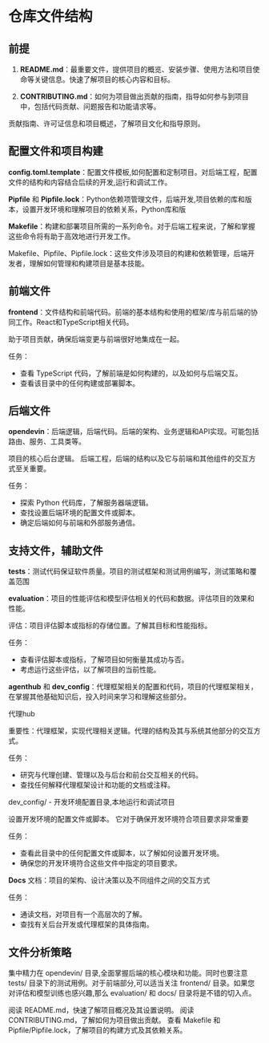 # 仓库文件结构

## 前提

1. **README.md**：最重要文件，提供项目的概览、安装步骤、使用方法和项目使命等关键信息。快速了解项目的核心内容和目标。

2. **CONTRIBUTING.md**：如何为项目做出贡献的指南，指导如何参与到项目中，包括代码贡献、问题报告和功能请求等。

贡献指南、许可证信息和项目概述，了解项目文化和指导原则。

## 配置文件和项目构建

**config.toml.template**：配置文件模板,如何配置和定制项目。对后端工程，配置文件的结构和内容结合后续的开发,运行和调试工作。

**Pipfile** 和 **Pipfile.lock**：Python依赖项管理文件，后端开发,项目依赖的库和版本，设置开发环境和理解项目的依赖关系，Python库和版

**Makefile**：构建和部署项目所需的一系列命令。对于后端工程来说，了解和掌握这些命令将有助于高效地进行开发工作。

Makefile、Pipfile、Pipfile.lock：这些文件涉及项目的构建和依赖管理，后端开发者，理解如何管理和构建项目是基本技能。

## 前端文件

**frontend**：文件结构和前端代码。前端的基本结构和使用的框架/库与前后端的协同工作。React和TypeScript相关代码。

助于项目贡献，确保后端变更与前端很好地集成在一起。

任务：

- 查看 TypeScript 代码，了解前端是如何构建的，以及如何与后端交互。
- 查看该目录中的任何构建或部署脚本。

## 后端文件

**opendevin**：后端逻辑，后端代码。后端的架构、业务逻辑和API实现。可能包括路由、服务、工具类等。

项目的核心后台逻辑。 后端工程，后端的结构以及它与前端和其他组件的交互方式至关重要。

任务：

- 探索 Python 代码库，了解服务器端逻辑。
- 查找设置后端环境的配置文件或脚本。
- 确定后端如何与前端和外部服务通信。

## 支持文件，辅助文件

**tests**：测试代码保证软件质量。项目的测试框架和测试用例编写，测试策略和覆盖范围

**evaluation**：项目的性能评估和模型评估相关的代码和数据。评估项目的效果和性能。

评估：项目评估脚本或指标的存储位置。了解其目标和性能指标。

任务：

- 查看评估脚本或指标，了解项目如何衡量其成功与否。
- 考虑运行这些评估，以了解项目的当前性能。

**agenthub** 和 **dev_config**：代理框架相关的配置和代码，项目的代理框架相关，在掌握其他基础知识后，投入时间来学习和理解这些部分。

代理hub

重要性：代理框架，实现代理相关逻辑。代理的结构及其与系统其他部分的交互方式。

任务：

- 研究与代理创建、管理以及与后台和前台交互相关的代码。
- 查找任何解释代理框架设计和功能的文档或注释。

dev_config/ - 开发环境配置目录,本地运行和调试项目

设置开发环境的配置文件或脚本。 它对于确保开发环境符合项目要求非常重要

任务：

- 查看此目录中的任何配置文件或脚本，以了解如何设置开发环境。
- 确保您的开发环境符合这些文件中指定的项目要求。

**Docs** 文档：项目的架构、设计决策以及不同组件之间的交互方式

任务：

- 通读文档，对项目有一个高层次的了解。
- 查找有关后台开发或代理框架的具体指南。

## 文件分析策略

集中精力在 opendevin/ 目录,全面掌握后端的核心模块和功能。同时也要注意 tests/ 目录下的测试用例。对于前端部分,可以适当关注 frontend/ 目录。如果您对评估和模型训练也感兴趣,那么 evaluation/ 和 docs/ 目录将是不错的切入点。

阅读 README.md，快速了解项目概况及其设置说明。
阅读 CONTRIBUTING.md，了解如何为项目做出贡献。
查看 Makefile 和 Pipfile/Pipfile.lock，了解项目的构建方式及其依赖关系。
